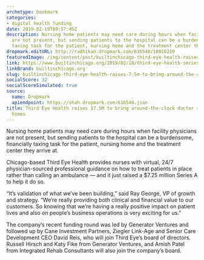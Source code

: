 ```yaml
---
archetype: bookmark
categories:
- digital health funding
date: 2019-02-19T09:57:45Z
description: Nursing home patients may need care during hours when facility physicians
  are not present, but sending patients to the hospital can be a burdensome, financially
  taxing task for the patient, nursing home and the treatment center they arrive at.
dropmark.editURL: http://radhikan.dropmark.com/616548/18016210
featuredImage: /img/content/post/builtinchicago-third-eye-health-raises-7-5m-to-bring-around-the-clock-doctor-support-to-nursing-homes.jpg
link: https://www.builtinchicago.org/2019/02/18/third-eye-health-series-a
linkBrand: builtinchicago.org
slug: builtinchicago-third-eye-health-raises-7-5m-to-bring-around-the-clock-doctor-support-to-nursing-homes
socialScore: 32
socialScoreSimulated: true
source:
  name: Dropmark
  apiendpoint: https://shah.dropmark.com/616548.json
title: Third Eye Health raises $7.5M to bring around-the-clock doctor support to nursing
  homes
---
```

Nursing home patients may need care during hours when facility physicians are not present, but sending patients to the hospital can be a burdensome, financially taxing task for the patient, nursing home and the treatment center they arrive at.

Chicago-based Third Eye Health provides nurses with virtual, 24/7 physician-sourced professional guidance on how to treat patients in place rather than calling an ambulance — and it just raised a $7.25 million Series A to help it do so. 

“It’s validation of what we’ve been building,” said Ray George, VP of growth and strategy. “We’re really providing both clinical and financial value to our customers. So knowing that we’re having a really positive impact on patient lives and also on people’s business operations is very exciting for us.”

The company’s recent funding round was led by Generator Ventures and followed up by Cane Investment Partners, Ziegler Link-Age and Senior Care Development CEO David Reis, who will join Third Eye’s board of directors. Russell Hirsch and Katy Fike from Generator Ventures, and Amish Patel from Integrated Rehab Consultants will also join the company’s board.